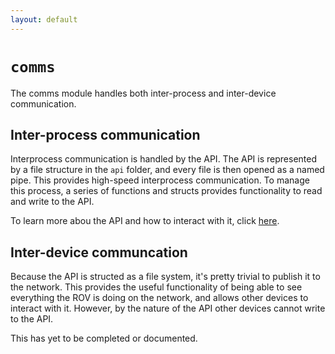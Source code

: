 ```yaml
---
layout: default
---
```


# `comms`
The comms module handles both inter-process and inter-device communication.

## Inter-process communication
Interprocess communication is handled by the API. The API is represented by a file
structure in the `api` folder, and every file is then opened as a named pipe. This provides
high-speed interprocess communication. To manage this process, a series of functions and structs provides
functionality to read and write to the API.

To learn more abou the API and how to interact with it, click [here](../../api/api).

## Inter-device communcation
Because the API is structed as a file system, it's pretty trivial to publish it to the network.
This provides the useful functionality of being able to see everything the ROV is doing on the network,
and allows other devices to interact with it. However, by the nature of the API other devices cannot
write to the API.

This has yet to be completed or documented.
